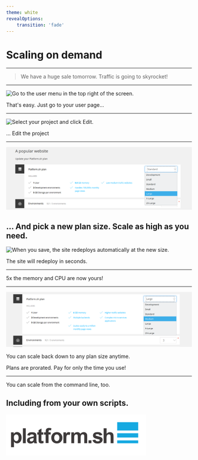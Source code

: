 ```yaml
---
theme: white
revealOptions:
    transition: 'fade'
---
```

# Scaling on demand

---
> We have a huge sale tomorrow. Traffic is going to skyrocket!

---
![Go to the user menu in the top right of the
screen.](assets/1-user-menu.png)

That's easy. Just go to your user page\...

---
![Select your project and click
Edit.](assets/2-select-project.png)

... Edit the project

---
![Pick your plan size.](assets/3-set-plan.png)

... And pick a new plan size. Scale as high as you need.
---

![When you save, the site redeploys automatically at the new
size.](assets/4-redeploy.png)

The site will redeploy in seconds.

---
5x the memory and CPU are now yours!

---
![Scale back down at any time.](assets/5-set-plan-down.png)

You can scale back down to any plan size anytime.

Plans are prorated. Pay for only the time you use!

---
<asciinema-player src="assets/6-cli-scale.cast"></asciinema-player>
You can scale from the command line, too.

Including from your own scripts.
---

![](../../images/platform-logo-2c.svg)
